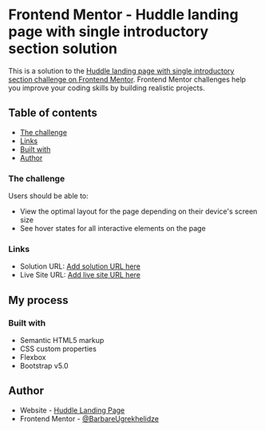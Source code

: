 # Frontend Mentor - Huddle landing page with single introductory section solution

This is a solution to the [Huddle landing page with single introductory section challenge on Frontend Mentor](https://github.com/BarbareUgrekhelidze/simple-Huddle-landing-page.git). Frontend Mentor challenges help you improve your coding skills by building realistic projects. 

## Table of contents

  - [The challenge](#the-challenge)
  - [Links](#links)
  - [Built with](#built-with)
- [Author](#author)

### The challenge

Users should be able to:

- View the optimal layout for the page depending on their device's screen size
- See hover states for all interactive elements on the page

### Links

- Solution URL: [Add solution URL here](https://github.com/BarbareUgrekhelidze/simple-Huddle-landing-page.git)
- Live Site URL: [Add live site URL here](https://BarbareUgrekhelidze.github.io/simple-Huddle-landing-page/)

## My process

### Built with

- Semantic HTML5 markup
- CSS custom properties
- Flexbox
- Bootstrap v5.0

## Author

- Website - [Huddle Landing Page](https://BarbareUgrekhelidze.github.io/simple-Huddle-landing-page/)
- Frontend Mentor - [@BarbareUgrekhelidze](https://www.frontendmentor.io/profile/BarbareUgrekhelidze)
